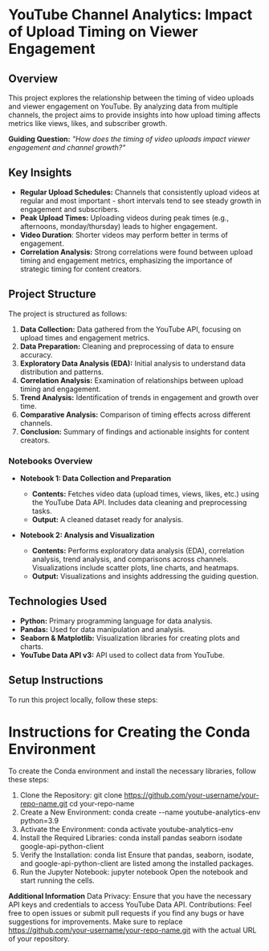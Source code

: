 # YouTube Channel Analytics: Impact of Upload Timing on Viewer Engagement

## Overview
This project explores the relationship between the timing of video uploads and viewer engagement on YouTube. By analyzing data from multiple channels, the project aims to provide insights into how upload timing affects metrics like views, likes, and subscriber growth.

**Guiding Question:** _"How does the timing of video uploads impact viewer engagement and channel growth?"_

## Key Insights
- **Regular Upload Schedules:** Channels that consistently upload videos at regular and most important - short intervals tend to see steady growth in engagement and subscribers.
- **Peak Upload Times:** Uploading videos during peak times (e.g., afternoons, monday/thursday) leads to higher engagement.
- **Video Duration**: Shorter videos may perform better in terms of engagement.
- **Correlation Analysis:** Strong correlations were found between upload timing and engagement metrics, emphasizing the importance of strategic timing for content creators.

## Project Structure
The project is structured as follows:
1. **Data Collection:** Data gathered from the YouTube API, focusing on upload times and engagement metrics.
2. **Data Preparation:** Cleaning and preprocessing of data to ensure accuracy.
3. **Exploratory Data Analysis (EDA):** Initial analysis to understand data distribution and patterns.
4. **Correlation Analysis:** Examination of relationships between upload timing and engagement.
5. **Trend Analysis:** Identification of trends in engagement and growth over time.
6. **Comparative Analysis:** Comparison of timing effects across different channels.
7. **Conclusion:** Summary of findings and actionable insights for content creators.

### Notebooks Overview
- **Notebook 1: Data Collection and Preparation**
  - **Contents:** Fetches video data (upload times, views, likes, etc.) using the YouTube Data API. Includes data cleaning and preprocessing tasks.
  - **Output:** A cleaned dataset ready for analysis.

- **Notebook 2: Analysis and Visualization**
  - **Contents:** Performs exploratory data analysis (EDA), correlation analysis, trend analysis, and comparisons across channels. Visualizations include scatter plots, line charts, and heatmaps.
  - **Output:** Visualizations and insights addressing the guiding question.

## Technologies Used
- **Python:** Primary programming language for data analysis.
- **Pandas:** Used for data manipulation and analysis.
- **Seaborn & Matplotlib:** Visualization libraries for creating plots and charts.
- **YouTube Data API v3:** API used to collect data from YouTube.

## Setup Instructions
To run this project locally, follow these steps:

# Instructions for Creating the Conda Environment
To create the Conda environment and install the necessary libraries, follow these steps:

1. Clone the Repository:
   git clone https://github.com/your-username/your-repo-name.git
   cd your-repo-name
2. Create a New Environment:
   conda create --name youtube-analytics-env python=3.9
3. Activate the Environment:
   conda activate youtube-analytics-env
4. Install the Required Libraries:
   conda install pandas seaborn isodate google-api-python-client
5. Verify the Installation:
   conda list
   Ensure that pandas, seaborn, isodate, and google-api-python-client are listed among the installed packages.
6. Run the Jupyter Notebook:
   jupyter notebook
   Open the notebook and start running the cells.

**Additional Information**
Data Privacy: Ensure that you have the necessary API keys and credentials to access YouTube Data API.
Contributions: Feel free to open issues or submit pull requests if you find any bugs or have suggestions for improvements.
Make sure to replace https://github.com/your-username/your-repo-name.git with the actual URL of your repository.












